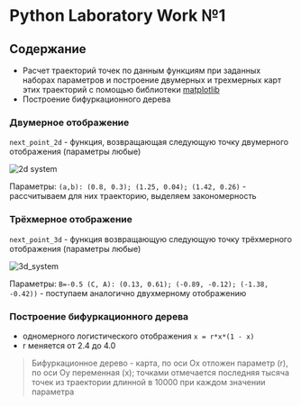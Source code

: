 # Python Laboratory Work №1
## Содержание
- Расчет траекторий точек по данным функциям при заданных наборах параметров и построение двумерных и трехмерных карт этих траекторий с помощью библиотеки [matplotlib](https://matplotlib.org/)
- Построение бифуркационного дерева


### Двумерное отображение
```next_point_2d``` - функция, возвращающая следующую точку двумерного отображения (параметры любые)  
  
  ![2d system](https://github.com/mariaamay/Python_HSE/blob/main/2d_system.png)   

Параметры: ```(a,b): (0.8, 0.3); (1.25, 0.04); (1.42, 0.26)``` - рассчитываем для них траекторию, выделяем закономерность  
  
### Трёхмерное отображение
```next_point_3d``` - функция возвращающую следующую точку трёхмерного отображения (параметры любые)  
  
  ![3d_system](https://github.com/mariaamay/Python_HSE/blob/main/3d_system.png)  

  Параметры: ```B=-0.5 (C, A): (0.13, 0.61); (-0.89, -0.12); (-1.38, -0.42))``` - поступаем аналогично двухмерному отображению 
  
### Построение бифуркационного дерева
- одномерного логистического отображения ```x = r*x*(1 - x)```
-  r меняется от 2.4 до 4.0

> Бифуркационное дерево - карта, по оси Ox отложен параметр (r), по оси Oy переменная (x); точками отмечается последняя тысяча точек из траектории длинной в 10000 при каждом значении параметра
